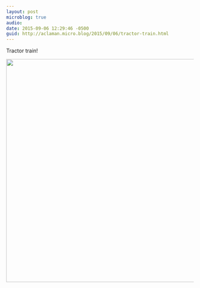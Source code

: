 ```yaml
---
layout: post
microblog: true
audio: 
date: 2015-09-06 12:29:46 -0500
guid: http://aclaman.micro.blog/2015/09/06/tractor-train.html
---
```

Tractor train!

<img src="http://micro.alexclaman.com/uploads/2018/14b6fb7b2c.jpg" width="600" height="600" />
